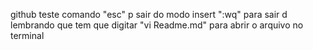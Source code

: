 github
teste comando "esc" p sair do modo insert 
":wq" para sair d
lembrando que tem que digitar "vi Readme.md" para abrir o arquivo no terminal

